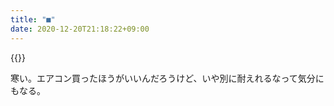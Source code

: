 ```yaml
---
title: "■"
date: 2020-12-20T21:18:22+09:00
---
```


{{<imgur id="cfM1YEJ">}}

寒い。エアコン買ったほうがいいんだろうけど、いや別に耐えれるなって気分にもなる。